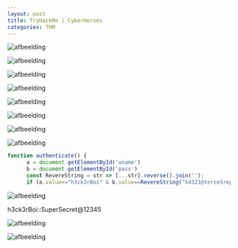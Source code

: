 ```yaml
---
layout: post
title: TryHackMe | CyberHeroes
categories: THM
---
```



![afbeelding](https://github.com/PingBackHome/PingBackHome.github.io/assets/115549820/7307c685-bceb-42c6-8029-4983c4e7c706)

![afbeelding](https://github.com/PingBackHome/PingBackHome.github.io/assets/115549820/19f8e44d-dcfe-4a5c-bd63-8dfe5e98a99c)

![afbeelding](https://github.com/PingBackHome/PingBackHome.github.io/assets/115549820/c5cfc851-3b51-42ca-8517-9ce981880583)

![afbeelding](https://github.com/PingBackHome/PingBackHome.github.io/assets/115549820/dd7bc513-2b3b-4580-a306-2fac44dcd7ea)

![afbeelding](https://github.com/PingBackHome/PingBackHome.github.io/assets/115549820/0d0f4e25-b4f5-4480-b4d7-2c587044b087)

![afbeelding](https://github.com/PingBackHome/PingBackHome.github.io/assets/115549820/fdc2b9a8-9bc3-4845-b9eb-f35537241a5b)

![afbeelding](https://github.com/PingBackHome/PingBackHome.github.io/assets/115549820/90bcf515-1e91-498b-a218-991c2b1613c6)

![afbeelding](https://github.com/PingBackHome/PingBackHome.github.io/assets/115549820/8aa8f3cc-0b33-4f5c-84d9-239e8f1bff94)

``` javascript
function authenticate() {
      a = document.getElementById('uname')
      b = document.getElementById('pass')
      const RevereString = str => [...str].reverse().join('');
      if (a.value=="h3ck3rBoi" & b.value==RevereString("54321@terceSrepuS")) { 

```

![afbeelding](https://github.com/PingBackHome/PingBackHome.github.io/assets/115549820/5747de40-1c33-4d5d-8b05-f9551570a68a)

h3ck3rBoi::SuperSecret@12345


![afbeelding](https://github.com/PingBackHome/PingBackHome.github.io/assets/115549820/63d3137d-c476-489c-8477-9057ca9e5406)


![afbeelding](https://github.com/PingBackHome/PingBackHome.github.io/assets/115549820/df8bc7da-2b57-4bf6-89b5-fd575d30e363)






















